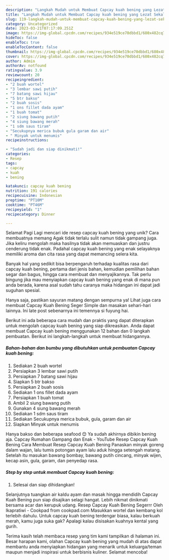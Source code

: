 ```yaml
---
description: "Langkah Mudah untuk Membuat Capcay kuah bening yang Lezat Sekali, Lezat"
title: "Langkah Mudah untuk Membuat Capcay kuah bening yang Lezat Sekali, Lezat"
slug: 119-langkah-mudah-untuk-membuat-capcay-kuah-bening-yang-lezat-sekali-lezat
category: Uncategorized
date: 2023-03-21T07:17:09.251Z
image: https://img-global.cpcdn.com/recipes/934e519ce70dbbd1/680x482cq70/capcay-kuah-bening-foto-resep-utama.jpg
hideToc: false
enableToc: true
enableTocContent: false
thumbnail: https://img-global.cpcdn.com/recipes/934e519ce70dbbd1/680x482cq70/capcay-kuah-bening-foto-resep-utama.jpg
cover: https://img-global.cpcdn.com/recipes/934e519ce70dbbd1/680x482cq70/capcay-kuah-bening-foto-resep-utama.jpg
author: Admin
authorAv: notfound
ratingvalue: 3.9
reviewcount: 20
recipeingredient:
- "2 buah wortel"
- "3 lembar sawi putih"
- "7 batang sawi hijau"
- "5 btr bakso"
- "2 buah sosis"
- "1 ons fillet dada ayam"
- "1 buah tomat"
- "2 siung bawang putih"
- "4 siung bawang merah"
- "1 sdm saus tiram"
- "Secukupnya merica bubuk gula garam dan air"
- " Minyak untuk menumis"
recipeinstructions:

- "Sudah jadi dan siap dinikmati!"
categories:
- Resep
tags:
- capcay
- kuah
- bening

katakunci: capcay kuah bening 
nutrition: 191 calories
recipecuisine: Indonesian
preptime: "PT10M"
cooktime: "PT46M"
recipeyield: "1"
recipecategory: Dinner

---
```



Selamat Pagi Lagi mencari ide resep capcay kuah bening yang unik? Cara membuatnya memang Agak tidak terlalu sulit namun tidak gampang juga. Jika keliru mengolah maka hasilnya tidak akan memuaskan dan justru cenderung tidak enak. Padahal capcay kuah bening yang enak selayaknya memiliki aroma dan cita rasa yang dapat memancing selera kita.


Banyak hal yang sedikit bisa berpengaruh terhadap kualitas rasa dari capcay kuah bening, pertama dari jenis bahan, kemudian pemilihan bahan segar dan bagus, hingga cara membuat dan menyajikannya. Tak perlu bingung jika mau menyiapkan capcay kuah bening yang enak di mana pun anda berada, karena asal sudah tahu caranya maka hidangan ini dapat jadi suguhan spesial.

Hanya saja, pastikan sayuran matang dengan sempurna ya! Lihat juga cara membuat Capcay Kuah Bening Seger Simple dan masakan sehari-hari lainnya. Ini late post sebenarnya ini temennya si fuyung hai.


Berikut ini ada beberapa cara mudah dan praktis yang dapat diterapkan untuk mengolah capcay kuah bening yang siap dikreasikan. Anda dapat membuat Capcay kuah bening menggunakan 12 bahan dan 0 langkah pembuatan. Berikut ini langkah-langkah untuk membuat hidangannya.

<!--inarticleads1-->

##### Bahan-bahan dan bumbu yang dibutuhkan untuk pembuatan Capcay kuah bening:

1. Sediakan 2 buah wortel
1. Persiapkan 3 lembar sawi putih
1. Persiapkan 7 batang sawi hijau
1. Siapkan 5 btr bakso
1. Persiapkan 2 buah sosis
1. Sediakan 1 ons fillet dada ayam
1. Persiapkan 1 buah tomat
1. Ambil 2 siung bawang putih
1. Gunakan 4 siung bawang merah
1. Sediakan 1 sdm saus tiram
1. Sediakan Secukupnya merica bubuk, gula, garam dan air
1. Siapkan  Minyak untuk menumis


Hanya bakso dan beberapa seafood 😊 Ya sudah akhirnya dibikin bening aja. Capcay Rumahan Gampang dan Enak - YouTube Resep Capcay Kuah Bening Cara Membuat Resep Capcay Kuah Bening Panaskan minyak goreng dalam wajan, lalu tumis potongan ayam lalu aduk hingga setengah matang. Setelah itu masukan bawang bombay, bawang putih cincang, minyak wijen, kecap asin, gula, garam, dan penyedap rasa. 

<!--inarticleads2-->

##### Step by step untuk membuat Capcay kuah bening:


1. Selesai dan siap dihidangkan!

Selanjutnya tuangkan air kaldu ayam dan masak hingga mendidih Capcay Kuah Bening pun siap disajikan selagi hangat. Lebih nikmat dinikmati bersama acar dan kerupuk udang. Resep Capcay Kuah Bening Segerrr Oleh Ikapratiwi - Cookpad from cookpad.com Masukkan wortel dan kembang kol terlebih dahulu. Untuk capcay kuah bening terdengar biasa, kalau berkuah merah, kamu juga suka gak? Apalagi kalau disisakan kuahnya kental yang gurih. 

Terima kasih telah membaca resep yang tim kami tampilkan di halaman ini. Besar harapan kami, olahan Capcay kuah bening yang mudah di atas dapat membantu anda menyiapkan hidangan yang menarik untuk keluarga/teman maupun menjadi inspirasi untuk berbisnis kuliner. Selamat mencoba!
